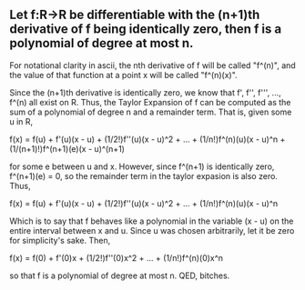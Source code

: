 ## Let f:R->R be differentiable with the (n+1)th derivative of f being identically zero, then f is a polynomial of degree at most n.

For notational clarity in ascii, the nth derivative of f will be called "f^(n)", and the value of that function at a point x will be called "f^(n)(x)".

Since the (n+1)th derivative is identically zero, we know that f', f'', f''', ..., f^(n) all exist on R. Thus, the Taylor Expansion of f can be computed as the sum of a polynomial of degree n and a remainder term. That is, given some u in R,

f(x) = f(u) + f'(u)(x - u) + (1/2!)f''(u)(x - u)^2 + ... + (1/n!)f^(n)(u)(x - u)^n + (1/(n+1)!)f^(n+1)(e)(x - u)^(n+1)

for some e between u and x. However, since f^(n+1) is identically zero, f^(n+1)(e) = 0, so the remainder term in the taylor expasion is also zero. Thus,

f(x) = f(u) + f'(u)(x - u) + (1/2!)f''(u)(x - u)^2 + ... + (1/n!)f^(n)(u)(x - u)^n

Which is to say that f behaves like a polynomial in the variable (x - u) on the entire interval between x and u. Since u was chosen arbitrarily, let it be zero for simplicity's sake. Then,

f(x) = f(0) + f'(0)x + (1/2!)f''(0)x^2 + ... + (1/n!)f^(n)(0)x^n

so that f is a polynomial of degree at most n. QED, bitches.
